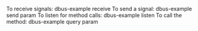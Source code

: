 To receive signals: dbus-example receive
To send a signal: dbus-example send param
To listen for method calls: dbus-example listen
To call the method: dbus-example query param

